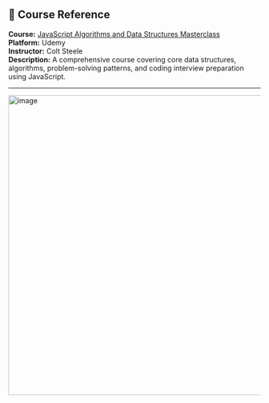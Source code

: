 ## 📘 Course Reference

**Course:** [JavaScript Algorithms and Data Structures Masterclass](https://www.udemy.com/course/js-algorithms-and-data-structures-masterclass/)  
**Platform:** Udemy  
**Instructor:** Colt Steele  
**Description:** A comprehensive course covering core data structures, algorithms, problem-solving patterns, and coding interview preparation using JavaScript.

---

<img width="800" height="600" alt="image" src="https://github.com/user-attachments/assets/d8fa23ae-986c-4496-982c-81ccf955bffe" />
